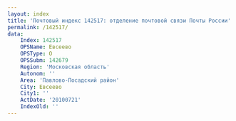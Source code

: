 ```yaml
---
layout: index
title: 'Почтовый индекс 142517: отделение почтовой связи Почты России'
permalink: /142517/
data:
    Index: 142517
    OPSName: Евсеево
    OPSType: О
    OPSSubm: 142679
    Region: 'Московская область'
    Autonom: ''
    Area: 'Павлово-Посадский район'
    City: Евсеево
    City1: ''
    ActDate: '20100721'
    IndexOld: ''
---
```

